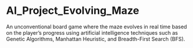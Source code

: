 # AI_Project_Evolving_Maze
An unconventional board game where the maze evolves in real time based  on the player’s progress using artificial intelligence techniques such as Genetic  Algorithms, Manhattan Heuristic, and Breadth-First Search (BFS). 

